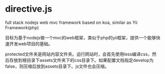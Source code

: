 directive.js
======
full stack nodejs web mvc framework based on koa, similar as Yii Framework(php)




目标为基于nodejs做一个mvc的web框架，类似于php的yii框架，提供一个能够快速开发web项目的基础。


protected文件夹是网站内容文件夹。运行网站时，会首先使用less编译css，然后存放到根目录下assets文件夹下的css目录下。如果配置文档指定develop为false，则压缩后放到assets目录下。js文件也会压缩。
